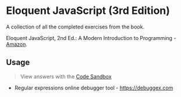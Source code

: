 # Eloquent JavaScript (3rd Edition)

A collection of all the completed exercises from the book.

Eloquent JavaScript, 2nd Ed.: A Modern Introduction to Programming - [Amazon](https://www.amazon.com/Eloquent-JavaScript-2nd-Ed-Introduction-ebook/dp/B00QL616UU/ref=pd_sbs_351_1?_encoding=UTF8&psc=1&refRID=58AEK5KXJR1M320DFB10).

## Usage

> View answers with the [Code Sandbox](https://eloquentjavascript.net/code/)

* Regular expressions online debugger tool -  https://debuggex.com 